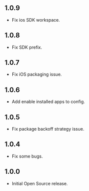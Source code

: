 ## 1.0.9

* Fix ios SDK workspace.

## 1.0.8

* Fix SDK prefix.

## 1.0.7

* Fix iOS packaging issue.

## 1.0.6

* Add enable installed apps to config.

## 1.0.5

* Fix package backoff strategy issue.

## 1.0.4

* Fix some bugs.

## 1.0.0

* Initial Open Source release.

